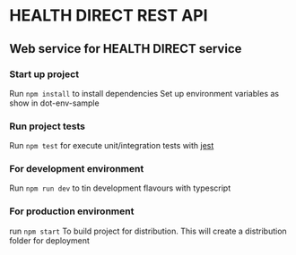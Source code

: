 # HEALTH DIRECT REST API

## Web service for HEALTH DIRECT service

### Start up project

Run `npm install` to install dependencies
Set up environment variables as show in dot-env-sample

### Run project tests

Run `npm test` for execute unit/integration tests with [jest](https://jestjs.io/)

### For development environment

Run `npm run dev` to tin development flavours with typescript

### For production environment

run `npm start` To build project for distribution. This will create a distribution folder for deployment

